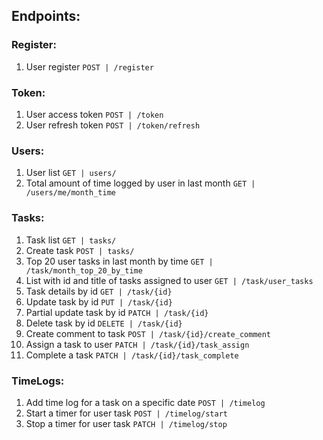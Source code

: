 ## Endpoints:
### Register:
1. User register `POST | /register`
### Token:
1. User access token `POST | /token`
2. User refresh token `POST | /token/refresh`
### Users:
1. User list `GET | users/`
2. Total amount of time logged by user in last month `GET | /users/me/month_time`
### Tasks:
1. Task list `GET | tasks/`
2. Create task `POST | tasks/`
3. Top 20 user tasks in last month by time `GET | /task/month_top_20_by_time`
4. List with id and title of tasks assigned to user `GET | /task/user_tasks`
5. Task details by id `GET | /task/{id}`
6. Update task by id `PUT | /task/{id}`
7. Partial update task by id `PATCH | /task/{id}`
8. Delete task by id `DELETE | /task/{id}`
9. Create comment to task `POST | /task/{id}/create_comment`
10. Assign a task to user `PATCH | /task/{id}/task_assign`
11. Complete a task  `PATCH | /task/{id}/task_complete`

### TimeLogs:
1. Add time log for a task on a specific date  `POST | /timelog`
2. Start a timer for user task `POST | /timelog/start`
2. Stop a timer for user task `PATCH | /timelog/stop`
